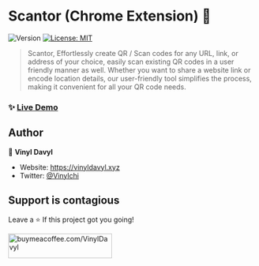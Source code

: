 # Scantor (Chrome Extension) 👋

<p>
  <img alt="Version" src="https://img.shields.io/badge/version-0.1.0-blue.svg?cacheSeconds=2592000" />
  <a href="#" target="_blank">
    <img alt="License: MIT" src="https://img.shields.io/badge/License-MIT-yellow.svg" />
  </a>
</p>

> Scantor, Effortlessly create QR / Scan codes for any URL, link, or address of your choice, easily scan existing QR codes in a user friendly manner as well. Whether you want to share a website link or encode location details, our user-friendly tool simplifies the process, making it convenient for all your QR code needs.

### ✨ [Live Demo]()

## Author

👤 **Vinyl Davyl**

- Website: https://vinyldavyl.xyz
- Twitter: [@Vinylchi](https://twitter.com/Vinylchi)

## Support is contagious 

Leave a ⭐️ If this project got you going!
<p>
  <a href="https://www.buymeacoffee.com/VinylDavyl"> <img align="left" src="https://cdn.buymeacoffee.com/buttons/v2/default-yellow.png" height="50" width="210" alt="buymeacoffee.com/VinylDavyl" /></a>
</p>
<br /><br />
